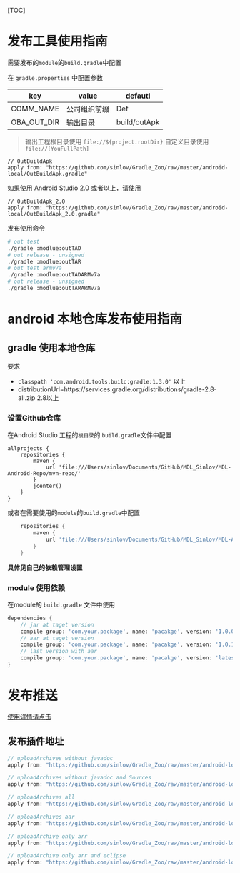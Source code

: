[TOC]

# 发布工具使用指南

需要发布的`module`的`build.gradle`中配置

在 `gradle.properties` 中配置参数

|key|value|defautl|
|---|-----|-------|
|COMM_NAME|公司组织前缀|Def|
|OBA_OUT_DIR|输出目录|build/outApk|

>输出工程根目录使用 `file://${project.rootDir}` 自定义目录使用 `file://[YouFullPath]`

```gralde
// OutBuildApk
apply from: "https://github.com/sinlov/Gradle_Zoo/raw/master/android-local/OutBuildApk.gradle"
```

如果使用 Android Studio 2.0 或者以上，请使用

```gralde
// OutBuildApk_2.0
apply from: "https://github.com/sinlov/Gradle_Zoo/raw/master/android-local/OutBuildApk_2.0.gradle"
```

发布使用命令

```sh
# out test
./gradle :modlue:outTAD
# out release - unsigned
./gradle :modlue:outTAR
# out test armv7a
./gradle :modlue:outTADARMv7a
# out release - unsigned
./gradle :modlue:outTARARMv7a
```

# android 本地仓库发布使用指南

## gradle 使用本地仓库

要求

* `classpath 'com.android.tools.build:gradle:1.3.0'` 以上
* distributionUrl=https\://services.gradle.org/distributions/gradle-2.8-all.zip 2.8以上

### 设置Github仓库

在Android Studio 工程的`根目录`的 `build.gradle`文件中配置

```
allprojects {
    repositories {
        maven {
            url 'file:///Users/sinlov/Documents/GitHub/MDL_Sinlov/MDL-Android-Repo/mvn-repo/'
        }
        jcenter()
    }
}
```

或者在需要使用的`module`的`build.gradle`中配置

```gradle
    repositories {
        maven {
            url 'file:///Users/sinlov/Documents/GitHub/MDL_Sinlov/MDL-Android-Repo/mvn-repo/'
        }
    }
```

**具体见自己的依赖管理设置**

### module 使用依赖

在module的 `build.gradle` 文件中使用

```gradle
dependencies {
    // jar at taget version
    compile group: 'com.your.package', name: 'pacakge', version: '1.0.0'
    // aar at taget version
    compile group: 'com.your.package', name: 'pacakge', version: '1.0.1@aar'
    // last version with aar
    compile group: 'com.your.package', name: 'pacakge', version: 'latest.integration@aar'
}
```

# 发布推送

[使用详情请点击](localAndroid.md)

## 发布插件地址

```gradle
// uploadArchives without javadoc
apply from: "https://github.com/sinlov/Gradle_Zoo/raw/master/android-local/local-archives-no-javadoc.gradle"

// uploadArchives without javadoc and Sources
apply from: "https://github.com/sinlov/Gradle_Zoo/raw/master/android-local/local-archives-no-doc-sources.gradle"

// uploadArchives all
apply from: "https://github.com/sinlov/Gradle_Zoo/raw/master/android-local/local-archives-all.gradle"

// uploadArchives aar
apply from: "https://github.com/sinlov/Gradle_Zoo/raw/master/android-local/local-archives-aar.gradle"

// uploadArchive only arr
apply from: "https://github.com/sinlov/Gradle_Zoo/raw/master/android-local/local-archives-only-arr.gradle"

// uploadArchive only arr and eclipse
apply from: "https://github.com/sinlov/Gradle_Zoo/raw/master/android-local/local-archives-only-arr-eclipse.gradle"

